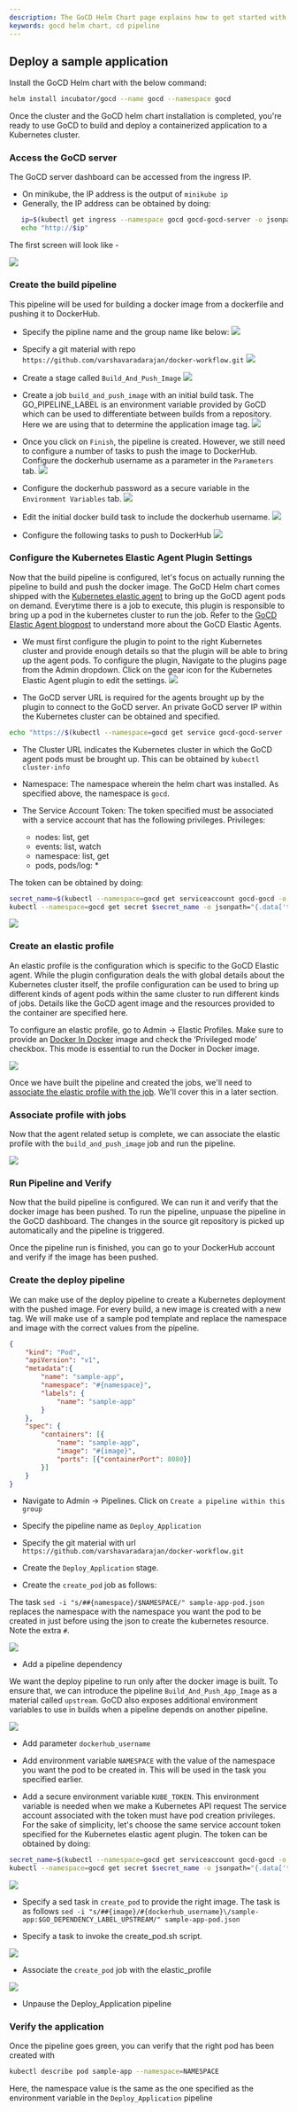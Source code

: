 ```yaml
---
description: The GoCD Helm Chart page explains how to get started with GoCD for kubernetes using Helm.
keywords: gocd helm chart, cd pipeline
---
```


## Deploy a sample application

Install the GoCD Helm chart with the below command:

```bash
helm install incubator/gocd --name gocd --namespace gocd
```

Once the cluster and the GoCD helm chart installation is completed, you're ready to use GoCD to build and deploy a containerized application to a Kubernetes cluster.

### Access the GoCD server

The GoCD server dashboard can be accessed from the ingress IP.
 - On minikube, the IP address is the output of `minikube ip`
 - Generally, the IP address can be obtained by doing:

 ```bash
    ip=$(kubectl get ingress --namespace gocd gocd-gocd-server -o jsonpath="{.status.loadBalancer.ingress[0].ip}")
    echo "http://$ip"
 ```

The first screen will look like -

![](../../resources/images/gocd-helm-chart/first_screen.png)

### Create the build pipeline

This pipeline will be used for building a docker image from a dockerfile and pushing it to DockerHub.

- Specify the pipline name and the group name like below:
![](../..resources/images/gocd-helm-chart/pipeline_name.png)

- Specify a git material with repo `https://github.com/varshavaradarajan/docker-workflow.git`
![](../../resources/images/gocd-helm-chart/pipeline_wizard_material.png)

- Create a stage called `Build_And_Push_Image`
![](../../resources/images/gocd-helm-chart/pipeline_wizard_stage.png)

- Create a job `build_and_push_image` with an initial build task. The GO_PIPELINE_LABEL is an environment variable provided by GoCD which can be used to differentiate between builds from a repository. Here we are using that to determine the application image tag.
![](../../resources/images/gocd-helm-chart/pipeline_wizard_job.png)

- Once you click on `Finish`, the pipeline is created. However, we still need to configure a number of tasks to push the image to DockerHub.
Configure the dockerhub username as a parameter in the `Parameters` tab.
![](../../resources/images/gocd-helm-chart/parameters.png)

- Configure the dockerhub password as a secure variable in the `Environment Variables` tab.
![](../../resources/images/gocd-helm-chart/env_var.png)

- Edit the initial docker build task to include the dockerhub username.
![](../../resources/images/gocd-helm-chart/edit_initial_task.png)

- Configure the following tasks to push to DockerHub
![](../../resources/images/gocd-helm-chart/tasks.png)

### Configure the Kubernetes Elastic Agent Plugin Settings
Now that the build pipeline is configured, let's focus on actually running the pipeline to build and push the docker image.
The GoCD Helm chart comes shipped with the [Kubernetes elastic agent](https://github.com/gocd/kubernetes-elastic-agents.git) to bring up the GoCD agent pods on demand. Everytime there is a job to execute, this plugin is responsible to bring up a pod in the kubernetes cluster to run the job.
Refer to the [GoCD Elastic Agent blogpost](https://www.gocd.org/2017/08/08/gocd-elastic-agents-benefits/) to understand more about the GoCD Elastic Agents.

- We must first configure the plugin to point to the right Kubernetes cluster and provide enough details so that the plugin will be able to bring up the agent pods. To configure the plugin, Navigate to the plugins page from the Admin dropdown. Click on the gear icon for the Kubernetes Elastic Agent plugin to edit the settings.
![](../../resources/images/gocd-helm-chart/admin_dropdown.png)

- The GoCD server URL is required for the agents brought up by the plugin to connect to the GoCD server. An private GoCD server IP within the Kubernetes cluster can be obtained and specified.
```bash
echo "https://$(kubectl --namespace=gocd get service gocd-gocd-server -o jsonpath='{.spec.clusterIP}'):8154/go"
```

- The Cluster URL indicates the Kubernetes cluster in which the GoCD agent pods must be brought up. This can be obtained by `kubectl cluster-info`

- Namespace: The namespace wherein the helm chart was installed. As specified above, the namespace is `gocd`.

- The Service Account Token: The token specified must be associated with a service account that has the following privileges.
Privileges:
    - nodes: list, get
    - events: list, watch
    - namespace: list, get
    - pods, pods/log: *

The token can be obtained by doing:

```bash
secret_name=$(kubectl --namespace=gocd get serviceaccount gocd-gocd -o jsonpath="{.secrets[0].name}")
kubectl --namespace=gocd get secret $secret_name -o jsonpath="{.data['token']}" | base64 --decode
```

![](../../resources/images/gocd-helm-chart/plugin_settings.png)

### Create an elastic profile

An elastic profile is the configuration which is specific to the GoCD Elastic agent. While the plugin configuration deals the with global details about the Kubernetes cluster itself, the profile configuration can be used to bring up different kinds of agent pods within the same cluster to run different kinds of jobs. Details like the GoCD agent image and the resources provided to the container are specified here.

To configure an elastic profile, go to Admin -> Elastic Profiles. Make sure to provide an [Docker In Docker](../designing_a_cd_pipeline/docker_workflows.md) image and check the ‘Privileged mode’ checkbox. This mode is essential to run the Docker in Docker image.

![](../../resources/images/gocd-helm-chart/profile.png)

Once we have built the pipeline and created the jobs, we'll need to [associate the elastic profile with the job](#). We'll cover this in a later section.


### Associate profile with jobs

Now that the agent related setup is complete, we can associate the elastic profile with the `build_and_push_image` job and run the pipeline.

![](../../resources/images/gocd-helm-chart/associate_job_and_profile.png)

### Run Pipeline and Verify

Now that the build pipeline is configured. We can run it and verify that the docker image has been pushed. To run the pipeline, unpuase the pipeline in the GoCD dashboard. The changes in the source git repository is picked up automatically and the pipeline is triggered.

Once the pipeline run is finished, you can go to your DockerHub account and verify if the image has been pushed.

### Create the deploy pipeline

We can make use of the deploy pipeline to create a Kubernetes deployment with the pushed image. For every build, a new image is created with a new tag.
We will make use of a sample pod template and replace the namespace and image with the correct values from the pipeline.

```json
{
    "kind": "Pod",
    "apiVersion": "v1",
    "metadata":{
        "name": "sample-app",
        "namespace": "#{namespace}",
        "labels": {
            "name": "sample-app"
        }
    },
    "spec": {
        "containers": [{
            "name": "sample-app",
            "image": "#{image}",
            "ports": [{"containerPort": 8080}]
        }]
    }
}
```

- Navigate to Admin -> Pipelines. Click on `Create a pipeline within this group`

- Specify the pipeline name as `Deploy_Application`

- Specify the git material with url `https://github.com/varshavaradarajan/docker-workflow.git`

- Create the `Deploy_Application` stage.

- Create the `create_pod` job as follows:

The task `sed -i "s/##{namespace}/$NAMESPACE/" sample-app-pod.json` replaces the namespace with the namespace you want the pod to be created in just before using the json to create the kubernetes resource.
Note the extra `#`.

![](../../resources/images/gocd-helm-chart/create_pod.png)

- Add a pipeline dependency

We want the deploy pipeline to run only after the docker image is built. To ensure that, we can introduce the pipeline  `Build_And_Push_App_Image` as a material called `upstream`.
GoCD also exposes additional environment variables to use in builds when a pipeline depends on another pipeline.

![](../../resources/images/gocd-helm-chart/pipeline_dependency.png)

- Add parameter `dockerhub_username`

- Add environment variable `NAMESPACE` with the value of the namespace you want the pod to be created in. This will be used in the task you specified earlier.

- Add a secure environment variable `KUBE_TOKEN`. This environment variable is needed when we make a Kubernetes API request The service account associated with the token must have pod creation privileges. For the sake of simplicity, let's choose the same service account token specified for the Kubernetes elastic agent plugin. The token can be obtained by doing:

```bash
secret_name=$(kubectl --namespace=gocd get serviceaccount gocd-gocd -o jsonpath="{.secrets[0].name}")
kubectl --namespace=gocd get secret $secret_name -o jsonpath="{.data['token']}" | base64 --decode
```

![](../../resources/images/gocd-helm-chart/env_vars_deploy.png)

- Specify a sed task in `create_pod` to provide the right image. The task is as follows `sed -i "s/##{image}/#{dockerhub_username}\/sample-app:$GO_DEPENDENCY_LABEL_UPSTREAM/" sample-app-pod.json`

- Specify a task to invoke the create_pod.sh script.

![](../../resources/images/gocd-helm-chart/deploy_app_tasks.png)

- Associate the `create_pod` job with the elastic_profile

![](../../resources/images/gocd-helm-chart/associate_job_with_profile.png)

- Unpause the Deploy_Application pipeline


### Verify the application

Once the pipeline goes green, you can verify that the right pod has been created with

```bash
kubectl describe pod sample-app --namespace=NAMESPACE
```

Here, the namespace value is the same as the one specified as the environment variable in the `Deploy_Application` pipeline
